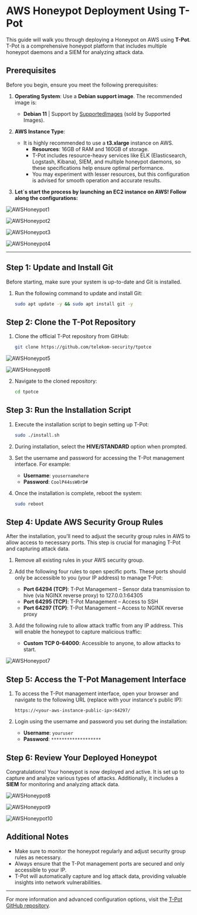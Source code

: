 # AWS Honeypot Deployment Using T-Pot

This guide will walk you through deploying a Honeypot on AWS using **T-Pot**. T-Pot is a comprehensive honeypot platform that includes multiple honeypot daemons and a SIEM for analyzing attack data.

## Prerequisites

Before you begin, ensure you meet the following prerequisites:

1. **Operating System**: Use a **Debian support image**. The recommended image is:
    - **Debian 11** | Support by [SupportedImages](https://aws.amazon.com/marketplace/pp/prodview-fgkgvwvmljj5i) (sold by Supported Images).
   
2. **AWS Instance Type**: 
    - It is highly recommended to use a **t3.xlarge** instance on AWS.
        - **Resources**: 16GB of RAM and 160GB of storage.
        - T-Pot includes resource-heavy services like ELK (Elasticsearch, Logstash, Kibana), SIEM, and multiple honeypot daemons, so these specifications help ensure optimal performance.
        - You may experiment with lesser resources, but this configuration is advised for smooth operation and accurate results.
     
3. **Let`s start the process by launching an EC2 instance on AWS! Follow along the configurations:**

![AWSHoneypot1](images/aws-honeypot1.jpeg)

![AWSHoneypot2](images/aws-honeypot2.jpeg)

![AWSHoneypot3](images/aws-honeypot3.jpeg)

![AWSHoneypot4](images/aws-honeypot4.jpeg)

---

## Step 1: Update and Install Git

Before starting, make sure your system is up-to-date and Git is installed.

1. Run the following command to update and install Git:

    ```bash
    sudo apt update -y && sudo apt install git -y
    ```

## Step 2: Clone the T-Pot Repository

1. Clone the official T-Pot repository from GitHub:

    ```bash
    git clone https://github.com/telekom-security/tpotce
    ```
    
![AWSHoneypot5](images/aws-honeypot5.jpeg)

![AWSHoneypot6](images/aws-honeypot6.jpeg)

2. Navigate to the cloned repository:

    ```bash
    cd tpotce
    ```

## Step 3: Run the Installation Script

1. Execute the installation script to begin setting up T-Pot:

    ```bash
    sudo ./install.sh
    ```

2. During installation, select the **HIVE/STANDARD** option when prompted.

3. Set the username and password for accessing the T-Pot management interface. For example:

    - **Username**: `yousernamehere`
    - **Password**: `CoolP44ssW0rD#`

4. Once the installation is complete, reboot the system:

    ```bash
    sudo reboot
    ```

## Step 4: Update AWS Security Group Rules

After the installation, you'll need to adjust the security group rules in AWS to allow access to necessary ports. This step is crucial for managing T-Pot and capturing attack data.

1. Remove all existing rules in your AWS security group.

2. Add the following four rules to open specific ports. These ports should only be accessible to you (your IP address) to manage T-Pot:

    - **Port 64294 (TCP)**: T-Pot Management – Sensor data transmission to hive (via NGINX reverse proxy) to 127.0.0.1:64305
    - **Port 64295 (TCP)**: T-Pot Management – Access to SSH
    - **Port 64297 (TCP)**: T-Pot Management – Access to NGINX reverse proxy

3. Add the following rule to allow attack traffic from any IP address. This will enable the honeypot to capture malicious traffic:

    - **Custom TCP 0-64000**: Accessible to anyone, to allow attacks to start.
  
 ![AWSHoneypot7](images/aws-honeypot7.jpeg)  

## Step 5: Access the T-Pot Management Interface

1. To access the T-Pot management interface, open your browser and navigate to the following URL (replace with your instance's public IP):

    ```
    https://<your-aws-instance-public-ip>:64297/
    ```

2. Login using the username and password you set during the installation:

    - **Username**: `youruser`
    - **Password**: `*******************`

## Step 6: Review Your Deployed Honeypot

Congratulations! Your honeypot is now deployed and active. It is set up to capture and analyze various types of attacks. Additionally, it includes a **SIEM** for monitoring and analyzing attack data.

![AWSHoneypot8](images/aws-honeypot8.jpeg)

![AWSHoneypot9](images/aws-honeypot9.jpeg)

![AWSHoneypot10](images/aws-honeypot10.jpeg)

## Additional Notes

- Make sure to monitor the honeypot regularly and adjust security group rules as necessary.
- Always ensure that the T-Pot management ports are secured and only accessible to your IP.
- T-Pot will automatically capture and log attack data, providing valuable insights into network vulnerabilities.

---

For more information and advanced configuration options, visit the [T-Pot GitHub repository](https://github.com/telekom-security/tpotce).
